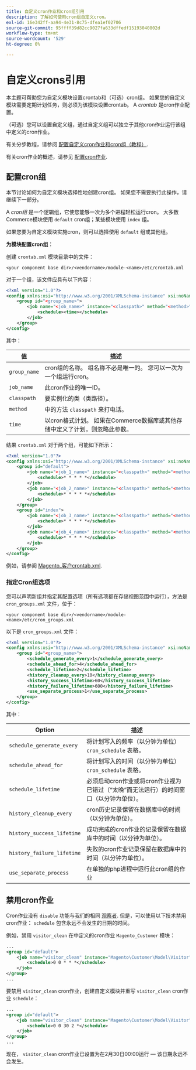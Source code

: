 ```yaml
---
title: 自定义cron作业和cron组引用
description: 了解如何使用cron组自定义cron。
exl-id: 16e342ff-aa94-4e31-8c75-dfea1ef02706
source-git-commit: 95ffff39d82cc9027fa633dffedf15193040802d
workflow-type: tm+mt
source-wordcount: '529'
ht-degree: 0%

---
```


# 自定义crons引用

本主题可帮助您为自定义模块设置crontab和（可选）cron组。 如果您的自定义模块需要定期计划任务，则必须为该模块设置crontab。 A _crontab_ 是cron作业配置。

（可选）您可以设置自定义组，通过自定义组可以独立于其他cron作业运行该组中定义的cron作业。

有关分步教程，请参阅 [配置自定义cron作业和cron组（教程）](custom-cron-tutorial.md).

有关cron作业的概述，请参见 [配置cron作业](../cli/configure-cron-jobs.md).

## 配置cron组

本节讨论如何为自定义模块选择性地创建cron组。 如果您不需要执行此操作，请继续下一部分。

A _cron组_ 是一个逻辑组，它使您能够一次为多个进程轻松运行cron。 大多数Commerce模块使用 `default` cron组；某些模块使用 `index` 组。

如果您要为自定义模块实施cron，则可以选择使用 `default` 组或其他组。

**为模块配置cron组**：

创建 `crontab.xml` 模块目录中的文件：

```text
<your component base dir>/<vendorname>/module-<name>/etc/crontab.xml
```

对于一个组，该文件应具有以下内容：

```xml
<?xml version="1.0"?>
<config xmlns:xsi="http://www.w3.org/2001/XMLSchema-instance" xsi:noNamespaceSchemaLocation="urn:magento:module:Magento_Cron:etc/crontab.xsd">
    <group id="<group_name>">
        <job name="<job_name>" instance="<classpath>" method="<method>">
            <schedule><time></schedule>
        </job>
    </group>
</config>
```

其中：

| 值 | 描述 |
|---|---|
| `group_name` | cron组的名称。 组名称不必是唯一的。 您可以一次为一个组运行cron。 |
| `job_name` | 此cron作业的唯一ID。 |
| `classpath` | 要实例化的类（类路径）。 |
| `method` | 中的方法 `classpath` 来打电话。 |
| `time` | 以cron格式计划。 如果在Commerce数据库或其他存储中定义了计划，则忽略此参数。 |

结果 `crontab.xml` 对于两个组，可能如下所示：

```xml
<?xml version="1.0"?>
<config xmlns:xsi="http://www.w3.org/2001/XMLSchema-instance" xsi:noNamespaceSchemaLocation="urn:magento:module:Magento_Cron:etc/crontab.xsd">
    <group id="default">
        <job name="<job_1_name>" instance="<classpath>" method="<method_name>">
            <schedule>* * * * *</schedule>
        </job>
        <job name="<job_2_name>" instance="<classpath>" method="<method_name>">
            <schedule>* * * * *</schedule>
        </job>
    </group>
    <group id="index">
        <job name="<job_3_name>" instance="<classpath>" method="<method_name>">
            <schedule>* * * * *</schedule>
        </job>
        <job name="<job_4_name>" instance="<classpath>" method="<method_name>">
            <schedule>* * * * *</schedule>
        </job>
    </group>
</config>
```

例如，请参阅 [Magento_客户crontab.xml](https://github.com/magento/magento2/blob/2.4/app/code/Magento/Customer/etc/crontab.xml).

### 指定Cron组选项

您可以声明新组并指定其配置选项（所有选项都在存储视图范围中运行），方法是 `cron_groups.xml` 文件，位于：

```text
<your component base dir>/<vendorname>/module-<name>/etc/cron_groups.xml
```

以下是 `cron_groups.xml` 文件：

```xml
<?xml version="1.0"?>
<config xmlns:xsi="http://www.w3.org/2001/XMLSchema-instance" xsi:noNamespaceSchemaLocation="urn:magento:module:Magento_Cron:etc/cron_groups.xsd">
    <group id="<group_name>">
        <schedule_generate_every>1</schedule_generate_every>
        <schedule_ahead_for>4</schedule_ahead_for>
        <schedule_lifetime>2</schedule_lifetime>
        <history_cleanup_every>10</history_cleanup_every>
        <history_success_lifetime>60</history_success_lifetime>
        <history_failure_lifetime>600</history_failure_lifetime>
        <use_separate_process>1</use_separate_process>
    </group>
</config>
```

其中：

| Option | 描述 |
| -------------------------- | ------------------------------------------------------------------------------------------------------ |
| `schedule_generate_every` | 将计划写入的频率（以分钟为单位） `cron_schedule` 表格。 |
| `schedule_ahead_for` | 将计划写入的时间（以分钟为单位） `cron_schedule` 表格。 |
| `schedule_lifetime` | 必须启动cron作业或将cron作业视为已错过（“太晚”而无法运行）的时间窗口（以分钟为单位）。 |
| `history_cleanup_every` | cron历史记录保留在数据库中的时间（以分钟为单位）。 |
| `history_success_lifetime` | 成功完成的cron作业的记录保留在数据库中的时间（以分钟为单位）。 |
| `history_failure_lifetime` | 失败的cron作业记录保留在数据库中的时间（以分钟为单位）。 |
| `use_separate_process` | 在单独的php进程中运行此cron组的作业 |

## 禁用cron作业

Cron作业没有 `disable` 功能与我们的相同 [观察者](https://developer.adobe.com/commerce/php/development/components/events-and-observers/#observers). 但是，可以使用以下技术禁用cron作业： `schedule` 包含永远不会发生的日期的时间。

例如，禁用 `visitor_clean` 在中定义的cron作业 `Magento_Customer` 模块：

```xml
...
<group id="default">
    <job name="visitor_clean" instance="Magento\Customer\Model\Visitor" method="clean">
        <schedule>0 0 * * *</schedule>
    </job>
</group>
...
```

要禁用 `visitor_clean` cron作业，创建自定义模块并重写 `visitor_clean` cron作业 `schedule`：

```xml
...
<group id="default">
    <job name="visitor_clean" instance="Magento\Customer\Model\Visitor" method="clean">
        <schedule>0 0 30 2 *</schedule>
    </job>
</group>
...
```

现在， `visitor_clean` cron作业已设置为在2月30日00:00运行 — 该日期永远不会发生。
